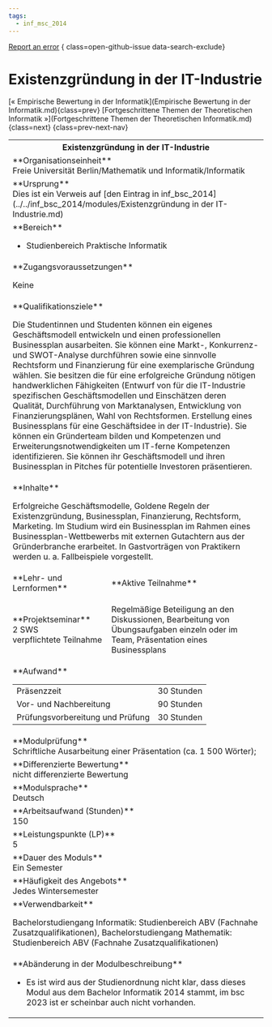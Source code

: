 ```yaml
---
tags:
  - inf_msc_2014
---
```

[Report an error](https://github.com/SGSSGene/FUB-SUP/issues/new?title=Error%20in%20%22Existenzgr%C3%BCndung%20in%20der%20IT-Industrie%22&body=There%20seems%20to%20be%20an%20error%20in%20module%20%22Existenzgr%C3%BCndung%20in%20der%20IT-Industrie%22%2E%0A%0A%3CDescribe%20here%20a%20slightly%20more%20detailed%20description%20of%20what%20is%20wrong%3E&labels=bug)
{ class=open-github-issue data-search-exclude}

# Existenzgründung in der IT-Industrie

[« Empirische Bewertung in der Informatik](Empirische Bewertung in der Informatik.md){class=prev}
[Fortgeschrittene Themen der Theoretischen Informatik »](Fortgeschrittene Themen der Theoretischen Informatik.md){class=next}
{class=prev-next-nav}

<table markdown id="moduledesc">
<tr markdown class="moduledesc_head"><th colspan="2">Existenzgründung in der IT-Industrie </th></tr>
<tr markdown><td colspan="2">**Organisationseinheit**   <br>Freie Universität Berlin/Mathematik und Informatik/Informatik</td></tr>
<tr markdown><td colspan="2">**Ursprung**<br>Dies ist ein Verweis auf [den Eintrag in inf_bsc_2014](../../inf_bsc_2014/modules/Existenzgründung in der IT-Industrie.md)</td></tr>
<tr markdown><td colspan="2">**Bereich**<br>


- Studienbereich Praktische Informatik

</td></tr>

<tr markdown><td colspan="2">**Zugangsvoraussetzungen** <br>

Keine


</td></tr>
<tr markdown><td colspan="2">**Qualifikationsziele**    <br>

Die Studentinnen und Studenten können ein eigenes Geschäftsmodell entwickeln
und einen professionellen Businessplan ausarbeiten. Sie können eine Markt-,
Konkurrenz- und SWOT-Analyse durchführen sowie eine sinnvolle Rechtsform und
Finanzierung für eine exemplarische Gründung wählen. Sie besitzen die für
eine erfolgreiche Gründung nötigen handwerklichen Fähigkeiten (Entwurf von
für die IT-Industrie spezifischen Geschäftsmodellen und Einschätzen deren
Qualität, Durchführung von Marktanalysen, Entwicklung von
Finanzierungsplänen, Wahl von Rechtsformen. Erstellung eines Businessplans
für eine Geschäftsidee in der IT-Industrie). Sie können ein Gründerteam
bilden und Kompetenzen und Erweiterungsnotwendigkeiten um IT-ferne
Kompetenzen identifizieren. Sie können ihr Geschäftsmodell und ihren
Businessplan in Pitches für potentielle Investoren präsentieren.


</td></tr>
<tr markdown><td colspan="2">**Inhalte**                <br>

Erfolgreiche Geschäftsmodelle, Goldene Regeln der Existenzgründung,
Businessplan, Finanzierung, Rechtsform, Marketing. Im Studium wird ein
Businessplan im Rahmen eines Businessplan-Wettbewerbs mit externen
Gutachtern aus der Gründerbranche erarbeitet. In Gastvorträgen von
Praktikern werden u. a. Fallbeispiele vorgestellt.


</td></tr>

<tr markdown><td>**Lehr- und Lernformen**</td><td>**Aktive Teilnahme**</td></tr>
<tr markdown><td> **Projektseminar** <br>2 SWS <br> verpflichtete Teilnahme</td><td>

Regelmäßige Beteiligung an den Diskussionen,
Bearbeitung von Übungsaufgaben einzeln oder im
Team, Präsentation eines Businessplans
</td></tr>
<tr markdown><td colspan="2">**Aufwand**                <br>
<table class="aufwand_table">
<tr><td>Präsenzzeit</td><td>30 Stunden</td></tr>
<tr><td>Vor- und Nachbereitung</td><td>90 Stunden</td></tr>
<tr><td>Prüfungsvorbereitung und Prüfung</td><td>30 Stunden</td></tr>
</table>

</td></tr>
<tr markdown><td colspan="2">**Modulprüfung**             <br>Schriftliche Ausarbeitung einer Präsentation (ca. 1 500 Wörter);


</td></tr>
<tr markdown><td colspan="2">**Differenzierte Bewertung** <br>nicht differenzierte Bewertung

</td></tr>
<tr markdown><td colspan="2">**Modulsprache**             <br>Deutsch</td></tr>
<tr markdown><td colspan="2">**Arbeitsaufwand (Stunden)** <br>150</td></tr>
<tr markdown><td colspan="2">**Leistungspunkte (LP)**     <br>5</td></tr>
<tr markdown><td colspan="2">**Dauer des Moduls**         <br>Ein Semester</td></tr>
<tr markdown><td colspan="2">**Häufigkeit des Angebots**  <br>Jedes Wintersemester</td></tr>
<tr markdown><td colspan="2">**Verwendbarkeit**           <br>

Bachelorstudiengang Informatik: Studienbereich ABV (Fachnahe
Zusatzqualifikationen), Bachelorstudiengang Mathematik: Studienbereich ABV
(Fachnahe Zusatzqualifikationen)


</td></tr>
<tr markdown><td colspan="2">**Abänderung in der Modulbeschreibung**<br>


- Es ist wird aus der Studienordnung nicht klar, dass dieses Modul aus dem Bachelor Informatik 2014 stammt, im bsc 2023 ist er scheinbar auch nicht vorhanden.

</td></tr>

</table>
